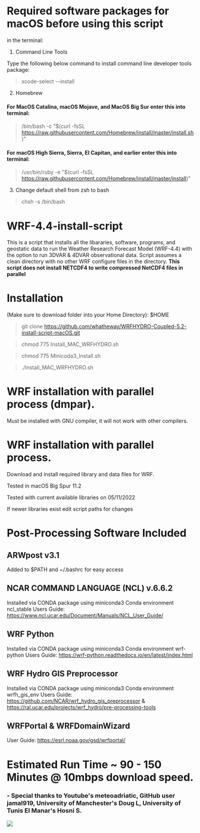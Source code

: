 # Required software packages for macOS before using this script
in the terminal:

1. Command Line Tools

Type the following below command to install command line developer tools package:

> xcode-select --install
 
 
 
2. Homebrew

#### For MacOS Catalina, macOS Mojave, and MacOS Big Sur enter this into terminal:

> /bin/bash -c "$(curl -fsSL https://raw.githubusercontent.com/Homebrew/install/master/install.sh)"

#### For macOS High Sierra, Sierra, El Capitan, and earlier enter this into terminal:

> /usr/bin/ruby -e "$(curl -fsSL https://raw.githubusercontent.com/Homebrew/install/master/install)"
 
 

3. Change default shell from zsh to bash

> chsh -s /bin/bash
 
 

# WRF-4.4-install-script
This is a script that installs all the libararies, software, programs, and geostatic data to run the Weather Research Forecast Model (WRF-4.4) with the option to run 3DVAR & 4DVAR observational data. 
Script assumes a clean directory with no other WRF configure files in the directory.
**This script does not install NETCDF4 to write compressed NetCDF4 files in parallel**

# Installation 
(Make sure to download folder into your Home Directory): $HOME

> git clone https://github.com/whatheway/WRFHYDRO-Coupled-5.2-install-script-macOS.git

> chmod 775 Install_MAC_WRFHYDRO.sh

> chmod 775 Minicoda3_Install.sh

> ./Install_MAC_WRFHYDRO.sh

# WRF installation with parallel process (dmpar).
Must be installed with GNU compiler, it will not work with other compilers.


# WRF installation with parallel process.

Download and install required library and data files for WRF.

Tested in macOS Big Spur 11.2

Tested with current available libraries on 05/11/2022

If newer libraries exist edit script paths for changes

# Post-Processing Software Included

## ARWpost v3.1
Added to $PATH and ~/.bashrc for easy access

## NCAR COMMAND LANGUAGE (NCL) v.6.6.2
 Installed via CONDA package using miniconda3
 Conda environment ncl_stable
 Users Guide: https://www.ncl.ucar.edu/Document/Manuals/NCL_User_Guide/
## WRF Python
 Installed via CONDA package using miniconda3
 Conda environment wrf-python
Users Guide: https://wrf-python.readthedocs.io/en/latest/index.html

## WRF Hydro GIS Preprocessor
 Installed via CONDA package using miniconda3
 Conda environment wrfh_gis_env
Users Guide: https://github.com/NCAR/wrf_hydro_gis_preprocessor & https://ral.ucar.edu/projects/wrf_hydro/pre-processing-tools

## WRFPortal & WRFDomainWizard
User Guide: https://esrl.noaa.gov/gsd/wrfportal/


# Estimated Run Time ~ 90 - 150 Minutes @ 10mbps download speed.
### - Special thanks to  Youtube's meteoadriatic, GitHub user jamal919, University of Manchester's  Doug L, University of Tunis El Manar's Hosni S.

![](https://hit.yhype.me/github/profile?user_id=80460171)
